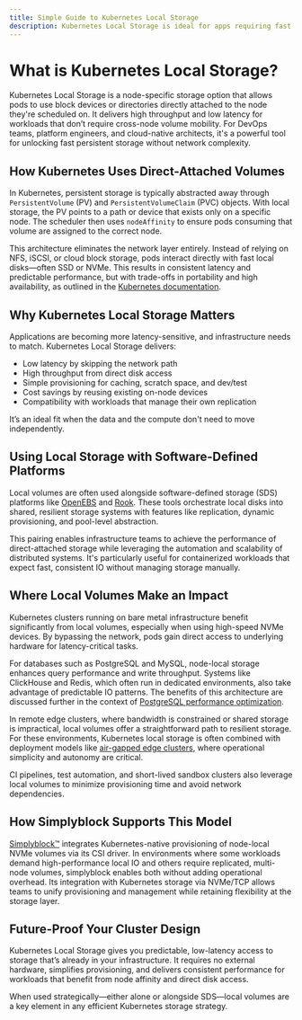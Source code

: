 ```yaml
---
title: Simple Guide to Kubernetes Local Storage
description: Kubernetes Local Storage is ideal for apps requiring fast disk I/O and persistent data on specific nodes in the cluster.
---
```


# What is Kubernetes Local Storage?

Kubernetes Local Storage is a node-specific storage option that allows pods to use block devices or directories directly attached to the node they're scheduled on. It delivers high throughput and low latency for workloads that don’t require cross-node volume mobility. For DevOps teams, platform engineers, and cloud-native architects, it's a powerful tool for unlocking fast persistent storage without network complexity.

## How Kubernetes Uses Direct-Attached Volumes

In Kubernetes, persistent storage is typically abstracted away through `PersistentVolume` (PV) and `PersistentVolumeClaim` (PVC) objects. With local storage, the PV points to a path or device that exists only on a specific node. The scheduler then uses `nodeAffinity` to ensure pods consuming that volume are assigned to the correct node.

This architecture eliminates the network layer entirely. Instead of relying on NFS, iSCSI, or cloud block storage, pods interact directly with fast local disks—often SSD or NVMe. This results in consistent latency and predictable performance, but with trade-offs in portability and high availability, as outlined in the [Kubernetes documentation](https://kubernetes.io/docs/concepts/storage/volumes/#local).

## Why Kubernetes Local Storage Matters

Applications are becoming more latency-sensitive, and infrastructure needs to match. Kubernetes Local Storage delivers:

- Low latency by skipping the network path  
- High throughput from direct disk access  
- Simple provisioning for caching, scratch space, and dev/test  
- Cost savings by reusing existing on-node devices  
- Compatibility with workloads that manage their own replication  

It’s an ideal fit when the data and the compute don't need to move independently.

## Using Local Storage with Software-Defined Platforms

Local volumes are often used alongside software-defined storage (SDS) platforms like [OpenEBS](https://www.simplyblock.io/glossary/what-is-openebs/) and [Rook](https://www.simplyblock.io/glossary/what-is-rook-storage/). These tools orchestrate local disks into shared, resilient storage systems with features like replication, dynamic provisioning, and pool-level abstraction.

This pairing enables infrastructure teams to achieve the performance of direct-attached storage while leveraging the automation and scalability of distributed systems. It's particularly useful for containerized workloads that expect fast, consistent IO without managing storage manually.

## Where Local Volumes Make an Impact

Kubernetes clusters running on bare metal infrastructure benefit significantly from local volumes, especially when using high-speed NVMe devices. By bypassing the network, pods gain direct access to underlying hardware for latency-critical tasks.

For databases such as PostgreSQL and MySQL, node-local storage enhances query performance and write throughput. Systems like ClickHouse and Redis, which often run in dedicated environments, also take advantage of predictable IO patterns. The benefits of this architecture are discussed further in the context of [PostgreSQL performance optimization](https://www.simplyblock.io/blog/best-open-source-tools-for-postgresql/).

In remote edge clusters, where bandwidth is constrained or shared storage is impractical, local volumes offer a straightforward path to resilient storage. For these environments, Kubernetes local storage is often combined with deployment models like [air-gapped edge clusters](https://www.simplyblock.io/supported-environments/edge-air-gapped-storage/), where operational simplicity and autonomy are critical.

CI pipelines, test automation, and short-lived sandbox clusters also leverage local volumes to minimize provisioning time and avoid network dependencies.

## How Simplyblock Supports This Model

[Simplyblock™](https://www.simplyblock.io/nvme-tcp-kubernetes-storage/) integrates Kubernetes-native provisioning of node-local NVMe volumes via its CSI driver. In environments where some workloads demand high-performance local IO and others require replicated, multi-node volumes, simplyblock enables both without adding operational overhead. Its integration with Kubernetes storage via NVMe/TCP allows teams to unify provisioning and management while retaining flexibility at the storage layer.

## Future-Proof Your Cluster Design

Kubernetes Local Storage gives you predictable, low-latency access to storage that’s already in your infrastructure. It requires no external hardware, simplifies provisioning, and delivers consistent performance for workloads that benefit from node affinity and direct disk access.

When used strategically—either alone or alongside SDS—local volumes are a key element in any efficient Kubernetes storage strategy.
